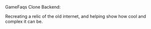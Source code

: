 GameFaqs Clone Backend:

Recreating a relic of the old internet, and helping show how cool and complex it can be.